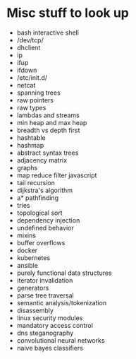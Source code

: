 # Misc stuff to look up
- bash interactive shell
- /dev/tcp/
- dhclient
- ip
- ifup
- ifdown
- /etc/init.d/
- netcat
- spanning trees
- raw pointers
- raw types
- lambdas and streams
- min heap and max heap
- breadth vs depth first
- hashtable
- hashmap
- abstract syntax trees
- adjacency matrix
- graphs
- map reduce filter javascript
- tail recursion
- dijkstra's algorithm
- a* pathfinding
- tries
- topological sort
- dependency injection
- undefined behavior
- mixins
- buffer overflows
- docker
- kubernetes
- ansible
- purely functional data structures
- iterator invalidation
- generators
- parse tree traversal
- semantic analysis/tokenization
- disassembly
- linux security modules
- mandatory access control
- dns steganography
- convolutional neural networks
- naive bayes classifiers
